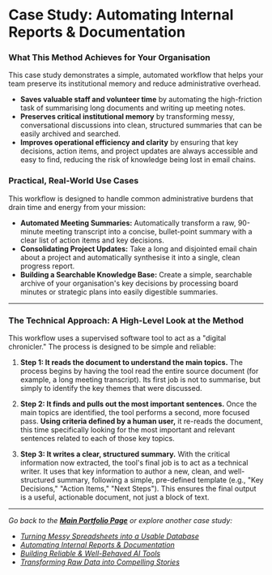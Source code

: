 # Case Study: Automating Internal Reports & Documentation

### **What This Method Achieves for Your Organisation**

This case study demonstrates a simple, automated workflow that helps your team preserve its institutional memory and reduce administrative overhead.

*   **Saves valuable staff and volunteer time** by automating the high-friction task of summarising long documents and writing up meeting notes.
*   **Preserves critical institutional memory** by transforming messy, conversational discussions into clean, structured summaries that can be easily archived and searched.
*   **Improves operational efficiency and clarity** by ensuring that key decisions, action items, and project updates are always accessible and easy to find, reducing the risk of knowledge being lost in email chains.

### **Practical, Real-World Use Cases**

This workflow is designed to handle common administrative burdens that drain time and energy from your mission:

*   **Automated Meeting Summaries:** Automatically transform a raw, 90-minute meeting transcript into a concise, bullet-point summary with a clear list of action items and key decisions.
*   **Consolidating Project Updates:** Take a long and disjointed email chain about a project and automatically synthesise it into a single, clean progress report.
*   **Building a Searchable Knowledge Base:** Create a simple, searchable archive of your organisation's key decisions by processing board minutes or strategic plans into easily digestible summaries.

---

### **The Technical Approach: A High-Level Look at the Method**

This workflow uses a supervised software tool to act as a "digital chronicler." The process is designed to be simple and reliable:

1.  **Step 1: It reads the document to understand the main topics.** The process begins by having the tool read the entire source document (for example, a long meeting transcript). Its first job is not to summarise, but simply to identify the key themes that were discussed.

2.  **Step 2: It finds and pulls out the most important sentences.** Once the main topics are identified, the tool performs a second, more focused pass. **Using criteria defined by a human user,** it re-reads the document, this time specifically looking for the most important and relevant sentences related to each of those key topics.

3.  **Step 3: It writes a clear, structured summary.** With the critical information now extracted, the tool's final job is to act as a technical writer. It uses that key information to author a new, clean, and well-structured summary, following a simple, pre-defined template (e.g., "Key Decisions," "Action Items," "Next Steps"). This ensures the final output is a useful, actionable document, not just a block of text.

 ---

*Go back to the [**Main Portfolio Page**](https://github.com/seancasey-portfolio) or explore another case study:*
*   *[Turning Messy Spreadsheets into a Usable Database](https://github.com/seancasey-portfolio/Case-Study-Cleaning-Legacy-Data)*
*   *[Automating Internal Reports & Documentation](https://github.com/seancasey-portfolio/Case-Study-Automating-Internal-Documentation)*
*   *[Building Reliable & Well-Behaved AI Tools](https://github.com/seancasey-portfolio/Case-Study-Building-Reliable-AI-Tools)*
*   *[Transforming Raw Data into Compelling Stories](https://github.com/seancasey-portfolio/Case-Study-Data-To-Impact-Stories)*
